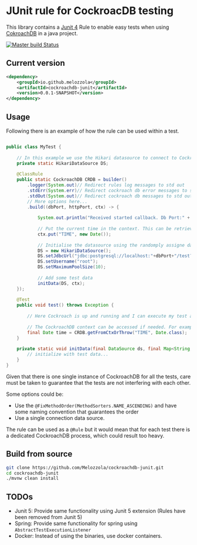 # JUnit rule for CockroacDB testing
This library contains a [Junit 4](http://junit.org/junit4/) Rule to enable easy tests when using [CokroachDB](https://www.cockroachlabs.com/) in a java project.

[![Master build Status](https://travis-ci.org/Melozzola/cockroachdb-junit.svg?branch=master)](https://travis-ci.org/Melozzola/cockroachdb-junit)

## Current version

```xml
<dependency>
    <groupId>io.github.melozzola</groupId>
    <artifactId>cockroachdb-junit</artifactId>
    <version>0.0.1-SNAPSHOT</version>
</dependency>
```

## Usage
Following there is an example of how the rule can be used within a test.

```java

public class MyTest {
    
    // In this example we use the Hikari datasource to connect to CockroachDB.
    private static HikariDataSource DS;
    
    @ClassRule
    public static CockroachDB CRDB = builder()
        .logger(System.out)// Redirect rules log messages to std out
        .stdErr(System.err)// Redirect cockroach db error messages to std err
        .stdOut(System.out)// Redirect cockroach db messages to std out
        // More options here...
        .build((dbPort, httpPort, ctx) -> {
            
            System.out.println("Received started callback. Db Port:" + dbPort + ", Http Port: " + httpPort);
            
            // Put the current time in the context. This can be retrieved in the tests (see below).
            ctx.put("TIME", new Date());
            
            // Initialise the datasource using the randomply assigne database port.
            DS = new HikariDataSource();
            DS.setJdbcUrl("jdbc:postgresql://localhost:"+dbPort+"/test?sslmode=disable");
            DS.setUsername("root");
            DS.setMaximumPoolSize(10);
            
            // Add some test data
            initData(DS, ctx);
    });
    
    @Test
    public void test() throws Exception {
        
        // Here Cockroach is up and running and I can execute my test against it.
        
        // The CockroachDB context can be accessed if needed. For example:
        final Date time = CRDB.getFromCtxOrThrow("TIME", Date.class);
    }
    
    private static void initData(final DataSource ds, final Map<String, Object> ctx){
        // initialize with test data...
    } 
}
```

Given that there is one single instance of CockroachDB for all the tests, care must be taken to guarantee that the tests are not interfering with each other.

Some options could be:

* Use the ```@FixMethodOrder(MethodSorters.NAME_ASCENDING)``` and have some naming convention that guarantees the order
* Use a single connection data source.

The rule can be used as a ```@Rule``` but it would mean that for each test there is a dedicated CockroachDB process, which could result too heavy.

## Build from source

```bash
git clone https://github.com/Melozzola/cockroachdb-junit.git
cd cockroachdb-junit
./mvnw clean install
```

## TODOs

* Junit 5: Provide same functionality using Junit 5 extension (Rules have been removed from Junit 5)
* Spring: Provide same functionality for spring using ```AbstractTestExecutionListener```
* Docker: Instead of using the binaries, use docker containers.